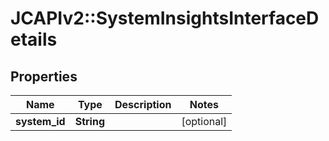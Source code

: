 # JCAPIv2::SystemInsightsInterfaceDetails

## Properties
Name | Type | Description | Notes
------------ | ------------- | ------------- | -------------
**system_id** | **String** |  | [optional] 


